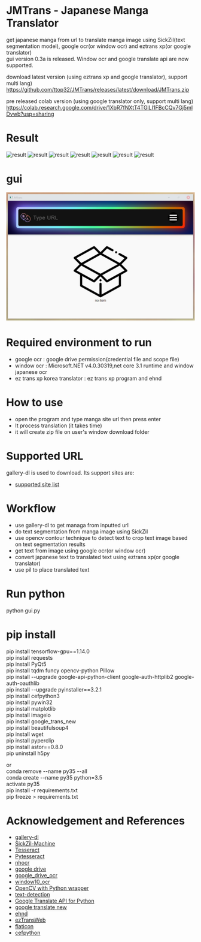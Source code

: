 # JMTrans - Japanese Manga Translator
get japanese manga from url to translate manga image using SickZil(text segmentation model), google ocr(or window ocr) and eztrans xp(or google translator)  
gui version 0.3a is released. Window ocr and google translate api are now supported.  

download latest version  (using eztrans xp and google translator), support multi lang)  
https://github.com/ttop32/JMTrans/releases/latest/download/JMTrans.zip
  
pre released colab version  (using google translator only, support multi lang)  
https://colab.research.google.com/drive/1XbR7fNXtT4TGlLI1FBcCQv7Gj5mlDvwb?usp=sharing




# Result
![result](doc/result1.png)
![result](doc/result2.png)
![result](doc/result3.png)
![result](doc/result4.png)
![result](doc/result5.png)
![result](doc/result6.png)
![result](doc/result7.png)

# gui
![gui](doc/gui.jpg)


# Required environment to run  
- google ocr : google drive permission(credential file and scope file)
- window ocr : Microsoft.NET v4.0.30319,net core 3.1 runtime and window japanese ocr
- ez trans xp korea translator : ez trans xp program and ehnd 

# How to use  
- open the program and type manga site url then press enter
- It process translation (it takes time)
- it will create zip file on user's window download folder


# Supported URL
gallery-dl is used to download. Its support sites are:
- [supported site list](https://github.com/mikf/gallery-dl/blob/master/docs/supportedsites.rst)


# Workflow
- use gallery-dl to get managa from inputted url 
- do text segmentation from manga image using SickZil
- use opencv contour technique to detect text to crop text image based on text segmentation results
- get text from image using google ocr(or window ocr)
- convert japanese text to translated text using eztrans xp(or google translator)
- use pil to place translated text


# Run python
python gui.py  

# pip install 
pip install tensorflow-gpu==1.14.0   
pip install requests  
pip install PyQt5  
pip install tqdm funcy opencv-python Pillow  
pip install --upgrade google-api-python-client google-auth-httplib2 google-auth-oauthlib  
pip install --upgrade pyinstaller==3.2.1  
pip install cefpython3  
pip install pywin32  
pip install matplotlib  
pip install imageio  
pip install google_trans_new  
pip install beautifulsoup4  
pip install wget  
pip install pyperclip  
pip install astor==0.8.0  
pip uninstall h5py  

or  
conda remove --name py35 --all  
conda create --name py35 python=3.5  
activate py35  
pip install -r requirements.txt  
pip freeze > requirements.txt  




# Acknowledgement and References
- [gallery-dl](https://github.com/mikf/gallery-dl)  
- [SickZil-Machine](https://github.com/KUR-creative/SickZil-Machine)  
- [Tesseract](https://github.com/tesseract-ocr/tesseract)  
- [Pytesseract](https://pypi.python.org/pypi/pytesseract)  
- [nhocr](https://github.com/fireae/nhocr)  
- [google drive](https://developers.google.com/drive/api/v3/quickstart/python)  
- [google_drive_ocr](https://tanaikech.github.io/2017/05/02/ocr-using-google-drive-api/)
- [window10_ocr](https://medium.com/rkttu/using-windows-10-built-in-ocr-with-c-b5ca8665a14e)
- [OpenCV with Python wrapper](https://pypi.org/project/opencv-python/)  
- [text-detection](https://github.com/qzane/text-detection)  
- [Google Translate API for Python](https://pypi.org/project/googletrans/)  
- [google translate new](https://github.com/lushan88a/google_trans_new)  
- [ehnd](https://github.com/sokcuri/ehnd)  
- [ezTransWeb](https://github.com/HelloKS/ezTransWeb)
- [flaticon](https://www.flaticon.com/)  
- [cefpython](https://github.com/cztomczak/cefpython)  


